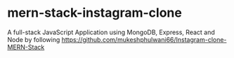# mern-stack-instagram-clone
A full-stack JavaScript Application using MongoDB, Express, React and Node by following https://github.com/mukeshphulwani66/Instagram-clone-MERN-Stack
